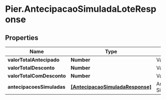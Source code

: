 # Pier.AntecipacaoSimuladaLoteResponse

## Properties
Name | Type | Description | Notes
------------ | ------------- | ------------- | -------------
**valorTotalAntecipado** | **Number** | Valor total antecipado. | [optional] 
**valorTotalDesconto** | **Number** | Valor total do desconto. | [optional] 
**valorTotalComDesconto** | **Number** | Valor total antecipado com o desconto. | [optional] 
**antecipacoesSimuladas** | [**[AntecipacaoSimuladaResponse]**](AntecipacaoSimuladaResponse.md) | Antecipa\u00C3\u00A7\u00C3\u00B5es Simuladas. | [optional] 



